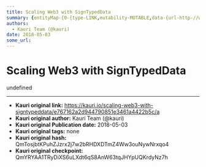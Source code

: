 ```yaml
---
title: Scaling Web3 with SignTypedData
summary: {entityMap-{0-{type-LINK,mutability-MUTABLE,data-{url-http-//www.jeffcoleman.ca/state-channels/,data-href-http-//www.jeffcoleman.ca/state-channels/,rel-noopener nofollow,target-_blank},1-{type-LINK,mutability-MUTABLE,data-{url-https-//metamask.io/,data-href-https-//metamask.io/,rel-noopener nofollow,target-_blank},2-{type-LINK,mutability-MUTABLE,data-{url-https-//github.com/ethereum/EIPs/pull/712,data-href-https-//github.com/ethereum/EIPs/pull/712,rel-noopener nofollow,target-_blank},3-{type-LIN
authors:
  - Kauri Team (@kauri)
date: 2018-05-03
some_url: 
---
```


# Scaling Web3 with SignTypedData


undefined


---

- **Kauri original link:** https://kauri.io/scaling-web3-with-signtypeddata/e767162a2d944790851e3461a4422b5c/a
- **Kauri original author:** Kauri Team (@kauri)
- **Kauri original Publication date:** 2018-05-03
- **Kauri original tags:** none
- **Kauri original hash:** QmTosjbtKPuhZJzrx2j7w2bRHDXDTmZ4Ww3ouNywNrxqo4
- **Kauri original checkpoint:** QmYRYAA1TRyDiXS6uLXdt6qS8AnW63tqJHYpUQKrdyNz7h



